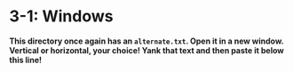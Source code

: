 # 3-1: Windows

**This directory once again has an `alternate.txt`. Open it in a new window. Vertical or horizontal, your choice! Yank that text and then paste it below this line!**
